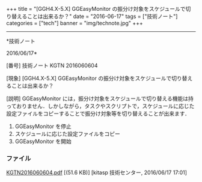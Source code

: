 ﻿+++
title = "[GGH4.X-5.X] GGEasyMonitor の振分け対象をスケジュールで切り替えることは出来るか？"
date = "2016-06-17"
tags = ["技術ノート"]
categories = ["tech"]
banner = "img/technote.jpg"
+++

-----------------------------------------------------------------------------------------------------------------------------

*技術ノート

2016/06/17*


[番号]
技術ノート KGTN 2016060604

[現象]
[GGH4.X-5.X] GGEasyMonitor
の振分け対象をスケジュールで切り替えることは出来るか？

[説明]
GGEasyMonitor
には，振分け対象をスケジュールで切り替える機能は持っておりません．しかしながら，タスクやスクリプトで，スケジュールに応じた設定ファイルをコピーすることで振分け対象等を切り替えることが出来ます．

1. GGEasyMonitor を停止
2. スケジュールに応じた設定ファイルをコピー
3. GGEasyMonitor を開始


### ファイル

 
 


[KGTN2016060604.pdf](http://techreport.kitasp.net/attachments/download/2670/KGTN2016060604.pdf)
 [(51.6 KB)] [kitasp 技術センター, 2016/06/17
17:01]


 


 

